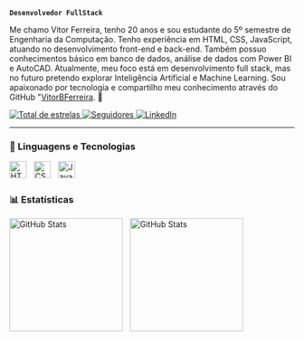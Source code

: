 **`Desenvolvedor FullStack`**

Me chamo Vitor Ferreira, tenho 20 anos e sou estudante do 5º semestre de Engenharia da Computação. Tenho experiência em HTML, CSS, JavaScript, atuando no desenvolvimento front-end e back-end. Também possuo conhecimentos básico em banco de dados, análise de dados com Power BI e AutoCAD. Atualmente, meu foco está em desenvolvimento full stack, mas no futuro pretendo explorar Inteligência Artificial e Machine Learning. Sou apaixonado por tecnologia e compartilho meu conhecimento através do GitHub "[VitorBFerreira](https://github.com/VitorBFerreira). 🚀

<p align="left"> 
    <a href="https://github.com/VitorBFerreira?tab=repositories&sort=stargazers">
        <img 
            alt="Total de estrelas" 
            title="Total de estrelas GitHub" 
            src="https://custom-icon-badges.demolab.com/github/stars/VitorBFerreira?color=55960c&style=for-the-badge&labelColor=488207&logo=star&label=estrelas"
        />
    </a>
    <a href="https://github.com/VitorBFerreira?tab=followers">
        <img 
            alt="Seguidores" 
            title="Me siga no GitHub" 
            src="https://custom-icon-badges.demolab.com/github/followers/VitorBFerreira?color=236ad3&labelColor=1155ba&style=for-the-badge&logo=github&label=Seguidores&logoColor=white"
        />
    </a>

<a href="www.linkedin.com/in/vitor-henrique-564503281">
        <img 
            alt="LinkedIn" 
            title="LinkedIn" 
            src="https://img.shields.io/badge/LinkedIn-0077B5?style=for-the-badge&logo=linkedin&logoColor=white"
        />
    </a>
</p>

---

### 🤖 Linguagens e Tecnologias

<img 
    align="left" 
    alt="HTML"
    title="HTML" 
    width="30px" 
    style="padding-right: 10px;" 
    src="https://cdn.jsdelivr.net/gh/devicons/devicon@latest/icons/html5/html5-original.svg" 
/>
<img 
    align="left" 
    alt="CSS" 
    title="CSS"
    width="30px" 
    style="padding-right: 10px;" 
    src="https://cdn.jsdelivr.net/gh/devicons/devicon@latest/icons/css3/css3-original.svg" 
/>
<img 
    align="left" 
    alt="JavaScript" 
    title="JavaScript"
    width="30px" 
    style="padding-right: 10px;" 
    src="https://cdn.jsdelivr.net/gh/devicons/devicon@latest/icons/javascript/javascript-original.svg" 
/>

<br/>
<br/>

### 📊 Estatísticas

<p>
  <img 
    align="left" 
    alt="GitHub Stats" 
    height="200" 
    style="padding-right: 10px;" 
    src="https://github-readme-stats.vercel.app/api?username=VitorBFerreira&show_icons=true&theme=tokyonight&include_all_commits=true&locale=pt-br" 
  />

<img 
      align="left" 
      alt="GitHub Stats" 
      height="200" 
      src="https://github-readme-stats.vercel.app/api/top-langs/?username=VitorBFerreira&theme=tokyonight&layout=compact&custom_title=Tecnologias&langs_count=9" 
  />

</p>
